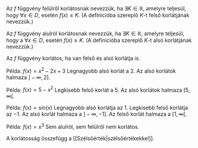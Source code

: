 Az $f$ függvény felülről korlátosnak nevezzük, ha $\exists K \in \mathbb{R}$, amelyre teljesül, hogy $\forall x \in D$, esetén $f(x) \leq K$.
(A definicióba szereplő $K$-t felső korlátjának nevezzük.)

Az $f$ függvény alulról korlátosnak nevezzük, ha $\exists K \in \mathbb{R}$, amelyre teljesül, hogy a $\forall x \in D$, esetén $f(x) \geq K$.
(A definicióba szereplő $K$-t alsó korlátjának nevezzük.)

Az $f$ függvény korlátos, ha van felső és alsó korlátja is.

Példa:
$f(x) = x^2 -2x+3$
Legnagyobb alsó korlát a $2$.
Az alsó korlátok halmaza $]-\infty,2]$.

Példa:
$f(x)=5-x^2$
Legkisebb felső korlát a $5$.
Az alsó korlátok halmaza $[5,\infty[$.

Példa:
$f(x) = sin(x)$
Legnagyobb alsó korlátja az $1$.
Legkisebb felső korlátja az $-1$.
Az alsó korlát halmaza a $]-\infty, -1]$.
Az felső korlát halmaza a $[1,\infty[$.

Példa:
$f(x) = x^3$
Sem alulról, sem felülről nem korlátos.

A korlátosság összefügg a [[Szélsőérték|szélsőértékekkel]].